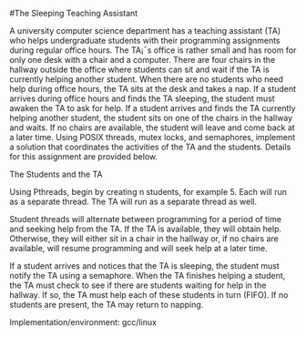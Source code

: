 #The Sleeping Teaching Assistant

A university computer science department has a teaching assistant (TA) who helps undergraduate students with their programming assignments during regular office hours. 
The TA¡¯s office is rather small and has room for only one desk with a chair and a computer. There are four chairs in the hallway outside the office where students can sit and wait if the TA is currently helping another student. 
When there are no students who need help during office hours, the TA sits at the desk and takes a nap. 
If a student arrives during office hours and finds the TA sleeping, the student must awaken the TA to ask for help. If a student arrives and finds the TA currently helping another student, the student sits on one of the chairs in the hallway and waits. 
If no chairs are available, the student will leave and come back at a later time. Using POSIX threads, mutex locks, and semaphores, implement a solution that coordinates the activities of the TA and the students. Details for this assignment are provided below.

The Students and the TA

Using Pthreads, begin by creating n students, for example 5. Each will run as a separate thread. 
The TA will run as a separate thread as well. 

Student threads will alternate between programming for a period of time and seeking help from the TA. 
If the TA is available, they will obtain help. Otherwise, they will either sit in a chair in the hallway or, if no chairs are available, will resume programming and will seek help at a later time. 

If a student arrives and notices that the TA is sleeping, the student must notify the TA using a semaphore. 
When the TA finishes helping a student, the TA must check to see if there are students waiting for help in the hallway. 
If so, the TA must help each of these students in turn (FIFO). If no students are present, the TA may return to napping.


Implementation/environment: gcc/linux
